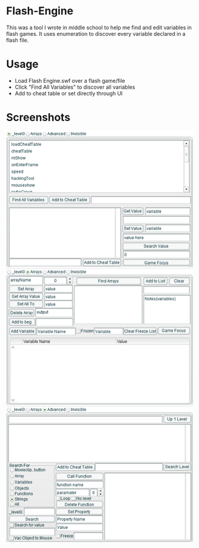 Flash-Engine
============

This was a tool I wrote in middle school to help me find and edit variables in flash games.
It uses enumeration to discover every variable declared in a flash file.

Usage
============
- Load Flash Engine.swf over a flash game/file
- Click "Find All Variables" to discover all variables
- Add to cheat table or set directly through UI

Screenshots
============
![_level0 tab](https://raw.githubusercontent.com/asharmalik/Flash-Engine/master/screenshots/screenshot1.png)
![Arrays tab](https://raw.githubusercontent.com/asharmalik/Flash-Engine/master/screenshots/screenshot2.png)
![Advanced tab](https://raw.githubusercontent.com/asharmalik/Flash-Engine/master/screenshots/screenshot3.png)
